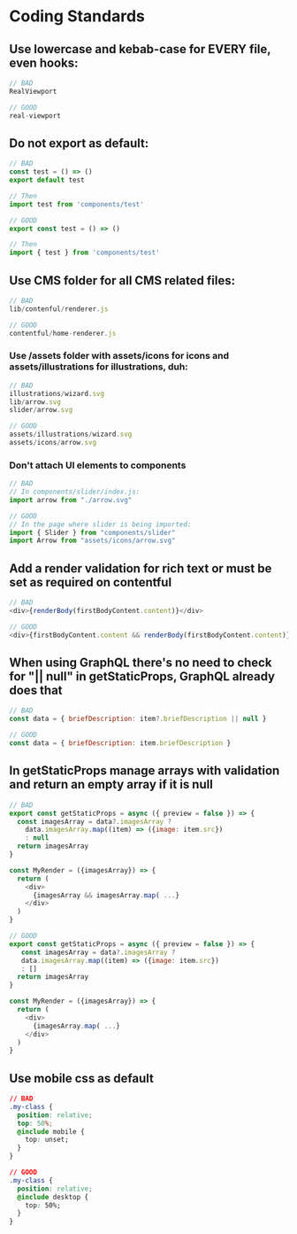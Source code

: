 # Coding Standards

## Use lowercase and kebab-case for EVERY file, even hooks:

```javascript
// BAD
RealViewport
```

```javascript
// GOOD
real-viewport
```

## Do not export as default:

```javascript
// BAD
const test = () => ()
export default test

// Then
import test from 'components/test'
```

```javascript
// GOOD
export const test = () => ()

// Then
import { test } from 'components/test'
```

## Use CMS folder for all CMS related files:

```javascript
// BAD
lib/contenful/renderer.js
```

```javascript
// GOOD
contentful/home-renderer.js
```

### Use /assets folder with assets/icons for icons and assets/illustrations for illustrations, duh:

```javascript
// BAD
illustrations/wizard.svg
lib/arrow.svg
slider/arrow.svg
```

```javascript
// GOOD
assets/illustrations/wizard.svg
assets/icons/arrow.svg
```

### Don't attach UI elements to components

```javascript
// BAD
// In components/slider/index.js:
import arrow from "./arrow.svg"
```

```javascript
// GOOD
// In the page where slider is being imported:
import { Slider } from "components/slider"
import Arrow from "assets/icons/arrow.svg"
```

## Add a render validation for rich text or must be set as required on contentful

```javascript
// BAD
<div>{renderBody(firstBodyContent.content)}</div>
```

```javascript
// GOOD
<div>{firstBodyContent.content && renderBody(firstBodyContent.content)}</div>
```

## When using GraphQL there's no need to check for "|| null" in getStaticProps, GraphQL already does that

```javascript
// BAD
const data = { briefDescription: item?.briefDescription || null }
```

```javascript
// GOOD
const data = { briefDescription: item.briefDescription }
```

## In getStaticProps manage arrays with validation and return an empty array if it is null

```javascript
// BAD
export const getStaticProps = async ({ preview = false }) => {
  const imagesArray = data?.imagesArray ?
    data.imagesArray.map((item) => ({image: item.src})
    : null   
  return imagesArray
}

const MyRender = ({imagesArray}) => {
  return (
    <div>
      {imagesArray && imagesArray.map( ...}
    </div>
  )
}

```

```javascript
// GOOD
export const getStaticProps = async ({ preview = false }) => {
   const imagesArray = data?.imagesArray ?
   data.imagesArray.map((item) => ({image: item.src})
   : []
  return imagesArray
}

const MyRender = ({imagesArray}) => {
  return (
    <div>
      {imagesArray.map( ...}
    </div>
  )
}
```

## Use mobile css as default

```css
// BAD
.my-class {
  position: relative;
  top: 50%;
  @include mobile {
    top: unset;
  }
}
```

```css
// GOOD
.my-class {
  position: relative;
  @include desktop {
    top: 50%;
  }
}
```
